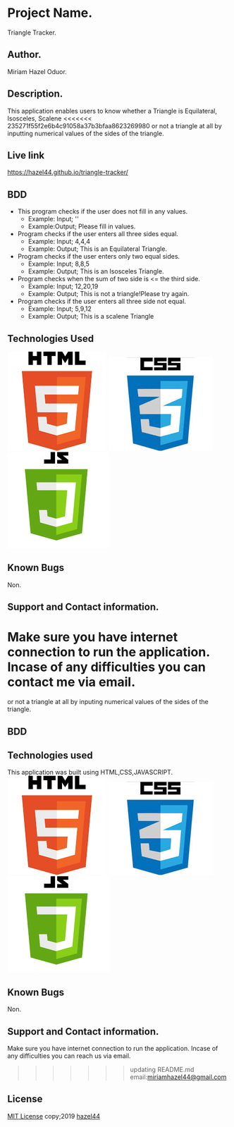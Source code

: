 # Project Name.
Triangle Tracker.
## Author.
Miriam Hazel Oduor.
## Description.
This application enables users to know whether a Triangle is Equilateral, Isosceles, Scalene
<<<<<<< 235271f55f2e6b4c91058a37b3bfaa8623269980
or not a triangle at all by inputting numerical values of the sides of the triangle.
## Live link
https://hazel44.github.io/triangle-tracker/
## BDD
* This program checks if the user does not fill in any values.
  * Example: Input; ''
  * Example:Output; Please fill in values.
* Program checks if the user enters all three sides equal.
  * Example: Input; 4,4,4
  * Example: Output; This is an Equilateral Triangle.  
* Program checks if the user enters only two equal sides.
  * Example: Input; 8,8,5  
  * Example: Output;  This is an Isosceles Triangle.
* Program checks when the sum of two side is <= the third side.
  * Example: Input; 12,20,19
  * Example: Output; This is not a triangle!Please try again.
* Program checks if the user enters all three side not equal.
  * Example: Input; 5,9,12
  * Example: Output; This is a scalene Triangle
## Technologies Used
<img src="images/html.jpeg"> <img src="images/css.jpeg"> <img src="images/js.jpeg">
## Known Bugs
Non.
## Support and Contact information.
Make sure you have internet connection to run the application.
Incase of any difficulties you can contact me via email.
=======
or not a triangle at all by inputing numerical values of the sides of the triangle.
## BDD



## Technologies used
This application was built using HTML,CSS,JAVASCRIPT.
<img src="images/html.jpeg"> <img src="images/css.jpeg"> <img src="images/js.jpeg">

## Known Bugs
Non.

## Support and Contact information.
Make sure you have internet connection to run the application.
Incase of any difficulties you can reach us via email.
>>>>>>> updating README.md
email:miriamhazel44@gmail.com
## License
[MIT License](https://choosealicense.com/licenses/mit/#) copy;2019 [hazel44](https://github.com/hazel44/)
